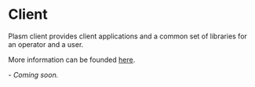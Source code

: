 # Client

Plasm client provides client applications and a common set of libraries for an operator and a user.

More information can be founded [here](https://github.com/stakedtechnologies/plasm-client).

_- Coming soon._

